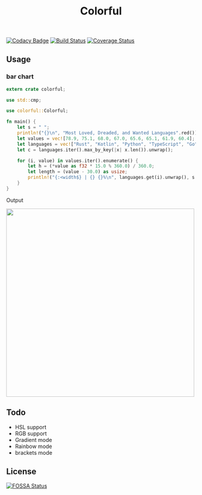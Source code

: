 <h1 align="center">
	<a>Colorful</a>
	<br>
	<br>
</h1>

[![Codacy Badge](https://api.codacy.com/project/badge/Grade/37a45510f41445eea0168f0f07e8f7cb)](https://app.codacy.com/app/rocketsman/colorful_2?utm_source=github.com&utm_medium=referral&utm_content=rocketsman/colorful&utm_campaign=Badge_Grade_Dashboard)
[![Build Status](https://travis-ci.org/da2018/colorful.svg?branch=master)](https://travis-ci.org/da2018/colorful) [![Coverage Status](https://img.shields.io/coveralls/github/da2018/colorful.svg)](https://coveralls.io/github/da2018/colorful?branch=master)

## Usage

### bar chart

``` Rust
extern crate colorful;

use std::cmp;

use colorful::Colorful;

fn main() {
    let s = " ";
    println!("{}\n", "Most Loved, Dreaded, and Wanted Languages".red());
    let values = vec![78.9, 75.1, 68.0, 67.0, 65.6, 65.1, 61.9, 60.4];
    let languages = vec!["Rust", "Kotlin", "Python", "TypeScript", "Go", "Swift", "JavaScript", "C#"];
    let c = languages.iter().max_by_key(|x| x.len()).unwrap();

    for (i, value) in values.iter().enumerate() {
        let h = (*value as f32 * 15.0 % 360.0) / 360.0;
        let length = (value - 30.0) as usize;
        println!("{:<width$} | {} {}%\n", languages.get(i).unwrap(), s.repeat(length).bg_hsl(h, 0.83, 0.44), value, width = c.len());
    }
}

```
Output

<div>
    <img src="https://pic1.zhimg.com/v2-0306c2f7eb1073fe3917684feb73bc5e.png" width="500px"</img>
</div>



## Todo

- HSL support
- RGB support
- Gradient mode
- Rainbow mode
- brackets mode


## License
[![FOSSA Status](https://app.fossa.io/api/projects/git%2Bgithub.com%2Fda2018%2Fcolorful.svg?type=large)](https://app.fossa.io/projects/git%2Bgithub.com%2Fda2018%2Fcolorful?ref=badge_large)